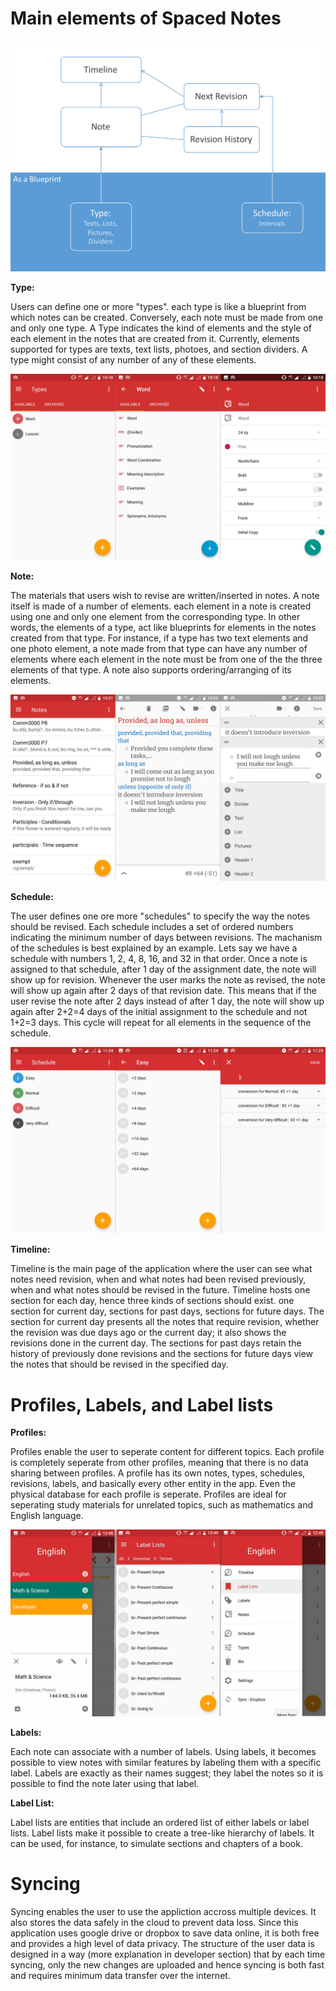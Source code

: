
# Main elements of Spaced Notes
![Main elements diagram](docs/images/CD759845-2AC8-4FB0-98A6-FA0ADA53B69D.jpeg)

**Type:**
<p>Users can define one or more "types". each type is like a blueprint from which notes can be created. Conversely, each note must be made from one and only one type. A Type indicates the kind of elements and the style of each element in the notes that are created from it. Currently, elements supported for types are texts, text lists, photoes, and section dividers. A type might consist of any number of any of these elements.</p>

![GUI for types](docs/images/3db958c153e244bba9bef4427eb667c3.jpeg)


**Note:**
<p>The materials that users wish to revise are written/inserted in notes. A note itself is made of a number of elements. each element in a note is created using one and only one element from the corresponding type. In other words, the elements of a type, act like blueprints for elements in the notes created from that type. For instance, if a type has two text elements and one photo element, a note made from that type can have any number of elements where each element in the note must be from one of the the three elements of that type. A note also supports ordering/arranging of its elements.</p>

![GUI for notes](docs/images/9e69c9dcf138459fb1a9e7ee71963919.jpeg)


**Schedule:**
<p>The user defines one ore more "schedules" to specify the way the notes should be revised. Each schedule includes a set of ordered numbers indicating the minimum number of days between revisions. The machanism of the schedules is best explained by an example. Lets say we have a schedule with numbers 1, 2, 4, 8, 16, and 32 in that order. Once a note is assigned to that schedule, after 1 day of the assignment date, the note will show up for revision. Whenever the user marks the note as revised, the note will show up again after 2 days of that revision date. This means that if the user revise the note after 2 days instead of after 1 day, the note will show up again after 2+2=4 days of the initial assignment to the schedule and not 1+2=3 days. This cycle will repeat for all elements in the sequence of the schedule.</p>

![GUI for schedules](docs/images/7f35482684f84a3985613b8e5984d07a.jpeg)


**Timeline:**
<p>Timeline is the main page of the application where the user can see what notes need revision, when and what notes had been revised previously, when and what notes should be revised in the future. Timeline hosts one section for each day, hence three kinds of sections should exist. one section for current day, sections for past days, sections for future days. The section for current day presents all the notes that require revision, whether the revision was due days ago or the current day; it also shows the revisions done in the current day. The sections for past days retain the history of previously done revisions and the sections for future days view the notes that should be revised in the specified day.</p>

# Profiles, Labels, and Label lists

**Profiles:**
<p>Profiles enable the user to seperate content for different topics. Each profile is completely seperate from other profiles, meaning that there is no data sharing between profiles. A profile has its own notes, types, schedules, revisions, labels, and basically every other entity in the app. Even the physical database for each profile is seperate. Profiles are ideal for seperating study materials for unrelated topics, such as mathematics and English language.</p>

![GUI for profiles, labels in a label lists, and main menu](docs/images/55474318cdb94125a07e61198044b42c.jpeg)

**Labels:**
<p>Each note can associate with a number of labels. Using labels, it becomes possible to view notes with similar features by labeling them with a specific label. Labels are exactly as their names suggest; they label the notes so it is possible to find the note later using that label.</p>

**Label List:**
<p>Label lists are entities that include an ordered list of either labels or label lists. Label lists make it possible to create a tree-like hierarchy of labels. It can be used, for instance, to simulate sections and chapters of a book.</p>

# Syncing
<p>Syncing enables the user to use the appliction accross multiple devices. It also stores the data safely in the cloud to prevent data loss. Since this application uses google drive or dropbox to save data online, it is both free and provides a high level of data privacy. The structure of the user data is designed in a way (more explanation in developer section) that by each time syncing, only the new changes are uploaded and hence syncing is both fast and requires minimum data transfer over the internet.</p>
